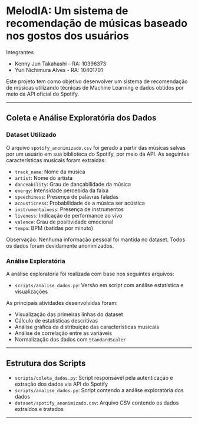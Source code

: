 # MelodIA: Um sistema de recomendação de músicas baseado nos gostos dos usuários

Integrantes 
- Kenny Jun Takahashi  – RA: 10396373
- Yuri Nichimura Alves - RA: 10401701


Este projeto tem como objetivo desenvolver um sistema de recomendação de músicas utilizando técnicas de Machine Learning e dados obtidos por meio da API oficial do Spotify.

---

## Coleta e Análise Exploratória dos Dados

### Dataset Utilizado

O arquivo `spotify_anonimizado.csv` foi gerado a partir das músicas salvas por um usuário em sua biblioteca do Spotify, por meio da API. As seguintes características musicais foram extraídas:

- `track_name`: Nome da música  
- `artist`: Nome do artista   
- `danceability`: Grau de dançabilidade da música  
- `energy`: Intensidade percebida da faixa  
- `speechiness`: Presença de palavras faladas  
- `acousticness`: Probabilidade de a música ser acústica  
- `instrumentalness`: Presença de instrumentos  
- `liveness`: Indicação de performance ao vivo  
- `valence`: Grau de positividade emocional  
- `tempo`: BPM (batidas por minuto)  


Observação: Nenhuma informação pessoal foi mantida no dataset. Todos os dados foram devidamente anonimizados.

### Análise Exploratória

A análise exploratória foi realizada com base nos seguintes arquivos:

- `scripts/analise_dados.py`: Versão em script com análise estatística e visualizações  

As principais atividades desenvolvidas foram:

- Visualização das primeiras linhas do dataset  
- Cálculo de estatísticas descritivas  
- Análise gráfica da distribuição das características musicais  
- Análise de correlação entre as variáveis  
- Normalização dos dados com `StandardScaler`  

---

## Estrutura dos Scripts

- `scripts/coleta_dados.py`: Script responsável pela autenticação e extração dos dados via API do Spotify  
- `scripts/analise_dados.py`: Script contendo a análise exploratória dos dados  
- `dataset/spotify_anonimizado.csv`: Arquivo CSV contendo os dados extraídos e tratados  

---

